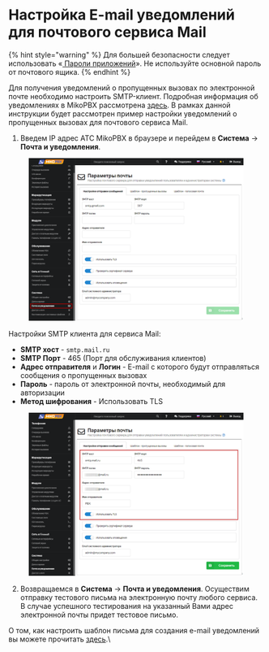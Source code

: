 # Настройка E-mail уведомлений для почтового сервиса Mail

{% hint style="warning" %}
Для большей безопасности следует использовать «[ Пароли приложений](https://help.mail.ru/mail/mailer/popsmtp)». Не используйте основной пароль от почтового ящика.
{% endhint %}

Для получения уведомлений о пропущенных вызовах по электронной почте необходимо настроить SMTP-клиент. Подробная информация об уведомлениях в MikoPBX рассмотрена [здесь](./). В рамках данной инструкции будет рассмотрен пример настройки уведомлений о пропущенных вызовах для почтового сервиса Mail.

1. &#x20;Введем IP адрес АТС MikoPBX в браузере и перейдем в **Система** → **Почта и уведомления**.

<figure><img src="../../../.gitbook/assets/1 (39).png" alt=""><figcaption></figcaption></figure>

Настройки SMTP клиента для сервиса Mail:

* **SMTP хост** - `smtp.mail.ru`
* **SMTP Порт** - 465 (Порт для обслуживания клиентов)
* **Адрес отправителя** и **Логин** - E-mail с которого будут отправляться сообщения о пропущенных вызовах
* **Пароль** - пароль от электронной почты, необходимый для авторизации
* **Метод шифрования** - Использовать TLS

<figure><img src="../../../.gitbook/assets/1 (27).png" alt=""><figcaption></figcaption></figure>

2. Возвращаемся в **Система** → **Почта и уведомления**. Осуществим отправку тестового письма на электронную почту любого сервиса. В случае успешного тестирования на указанный Вами адрес электронной почты придет тестовое письмо.

О том, как настроить шаблон письма для создания e-mail уведомлений вы можете прочитать [здесь](./).\
